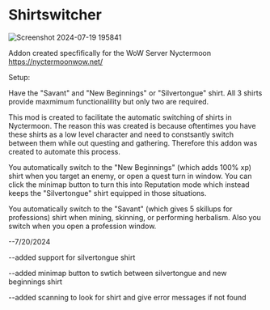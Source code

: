 # Shirtswitcher
![Screenshot 2024-07-19 195841](https://github.com/user-attachments/assets/5318a6b4-b0f4-4766-91f2-1f10f663f8ba)

Addon created specfifically for the WoW Server Nyctermoon    https://nyctermoonwow.net/

Setup:

Have the "Savant" and "New Beginnings" or "Silvertongue" shirt.  All 3 shirts provide maxmimum functionalility but only two are required. 


This mod is created to facilitate the automatic switching of shirts in Nyctermoon.  The reason this was created is because oftentimes you have these shirts as a low level character and need to constsantly switch between them while out questing and gathering.  Therefore this addon was created to automate this process.    

You automatically switch to the "New Beginnings" (which adds 100% xp)  shirt when you target an enemy, or open a quest turn in window.  You can click the minimap button to turn this into Reputation mode which instead keeps the "Silvertongue" shirt equipped in those situations.

You automatically switch to the "Savant" (which gives 5 skillups for professions) shirt when mining, skinning, or performing herbalism.  Also you switch when you open a profession window.

--7/20/2024

--added support for silvertongue shirt

--added minimap button to swtich between silvertongue and new beginnings shirt

--added scanning to look for shirt and give error messages if not found
